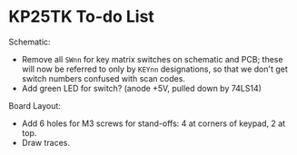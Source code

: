 KP25TK To-do List
=================

Schematic:
- Remove all `SWnn` for key matrix switches on schematic and PCB;
  these will now be referred to only by `KEYnn` designations, so
  that we don't get switch numbers confused with scan codes.
- Add green LED for switch? (anode +5V, pulled down by 74LS14)

Board Layout:
- Add 6 holes for M3 screws for stand-offs: 4 at corners of keypad, 2 at top.
- Draw traces.
